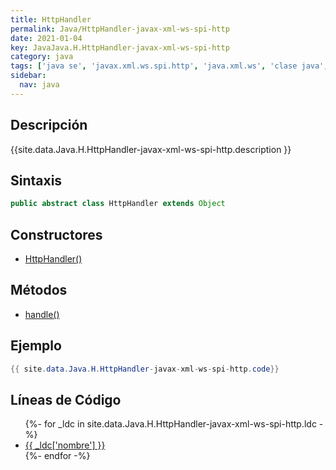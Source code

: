 ```yaml
---
title: HttpHandler
permalink: Java/HttpHandler-javax-xml-ws-spi-http
date: 2021-01-04
key: JavaJava.H.HttpHandler-javax-xml-ws-spi-http
category: java
tags: ['java se', 'javax.xml.ws.spi.http', 'java.xml.ws', 'clase java', 'Java 1.7', 'JAX-WS 2.2']
sidebar: 
  nav: java
---
```


## Descripción
{{site.data.Java.H.HttpHandler-javax-xml-ws-spi-http.description }}

## Sintaxis
~~~java
public abstract class HttpHandler extends Object
~~~

## Constructores
* [HttpHandler()](/Java/HttpHandler-javax-xml-ws-spi-http/HttpHandler/)

## Métodos
* [handle()](/Java/HttpHandler-javax-xml-ws-spi-http/handle)

## Ejemplo
~~~java
{{ site.data.Java.H.HttpHandler-javax-xml-ws-spi-http.code}}
~~~

## Líneas de Código
<ul>
{%- for _ldc in site.data.Java.H.HttpHandler-javax-xml-ws-spi-http.ldc -%}
   <li>
       <a href="{{_ldc['url'] }}">{{ _ldc['nombre'] }}</a>
   </li>
{%- endfor -%}
</ul>
